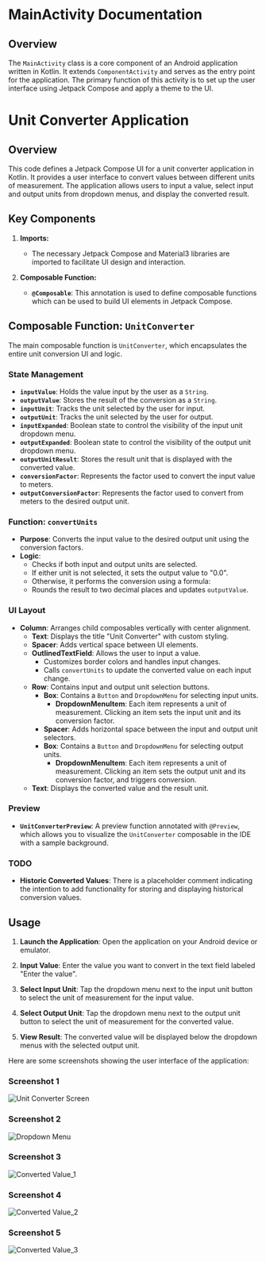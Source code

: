 # MainActivity Documentation

## Overview

The `MainActivity` class is a core component of an Android application written in Kotlin. It extends `ComponentActivity` and serves as the entry point for the application. The primary function of this activity is to set up the user interface using Jetpack Compose and apply a theme to the UI.

# Unit Converter Application

## Overview

This code defines a Jetpack Compose UI for a unit converter application in Kotlin. It provides a user interface to convert values between different units of measurement. The application allows users to input a value, select input and output units from dropdown menus, and display the converted result.

## Key Components

1. **Imports:**
    - The necessary Jetpack Compose and Material3 libraries are imported to facilitate UI design and interaction.

2. **Composable Function:**
    - **`@Composable`**: This annotation is used to define composable functions which can be used to build UI elements in Jetpack Compose.

## Composable Function: `UnitConverter`

The main composable function is `UnitConverter`, which encapsulates the entire unit conversion UI and logic.

### State Management

- **`inputValue`**: Holds the value input by the user as a `String`.
- **`outputValue`**: Stores the result of the conversion as a `String`.
- **`inputUnit`**: Tracks the unit selected by the user for input.
- **`outputUnit`**: Tracks the unit selected by the user for output.
- **`inputExpanded`**: Boolean state to control the visibility of the input unit dropdown menu.
- **`outputExpanded`**: Boolean state to control the visibility of the output unit dropdown menu.
- **`outputUnitResult`**: Stores the result unit that is displayed with the converted value.
- **`conversionFactor`**: Represents the factor used to convert the input value to meters.
- **`outputConversionFactor`**: Represents the factor used to convert from meters to the desired output unit.

### Function: `convertUnits`

- **Purpose**: Converts the input value to the desired output unit using the conversion factors.
- **Logic**:
    - Checks if both input and output units are selected.
    - If either unit is not selected, it sets the output value to "0.0".
    - Otherwise, it performs the conversion using a formula:
    - Rounds the result to two decimal places and updates `outputValue`.

### UI Layout

- **Column**: Arranges child composables vertically with center alignment.
    - **Text**: Displays the title "Unit Converter" with custom styling.
    - **Spacer**: Adds vertical space between UI elements.
    - **OutlinedTextField**: Allows the user to input a value.
        - Customizes border colors and handles input changes.
        - Calls `convertUnits` to update the converted value on each input change.
    - **Row**: Contains input and output unit selection buttons.
        - **Box**: Contains a `Button` and `DropdownMenu` for selecting input units.
            - **DropdownMenuItem**: Each item represents a unit of measurement. Clicking an item sets the input unit and its conversion factor.
        - **Spacer**: Adds horizontal space between the input and output unit selectors.
        - **Box**: Contains a `Button` and `DropdownMenu` for selecting output units.
            - **DropdownMenuItem**: Each item represents a unit of measurement. Clicking an item sets the output unit and its conversion factor, and triggers conversion.
    - **Text**: Displays the converted value and the result unit.

### Preview

- **`UnitConverterPreview`**: A preview function annotated with `@Preview`, which allows you to visualize the `UnitConverter` composable in the IDE with a sample background.

### TODO

- **Historic Converted Values**: There is a placeholder comment indicating the intention to add functionality for storing and displaying historical conversion values.

## Usage

1. **Launch the Application**: Open the application on your Android device or emulator.

2. **Input Value**: Enter the value you want to convert in the text field labeled "Enter the value".

3. **Select Input Unit**: Tap the dropdown menu next to the input unit button to select the unit of measurement for the input value.

4. **Select Output Unit**: Tap the dropdown menu next to the output unit button to select the unit of measurement for the converted value.

5. **View Result**: The converted value will be displayed below the dropdown menus with the selected output unit.

Here are some screenshots showing the user interface of the application:

### Screenshot 1
![Unit Converter Screen](/src/App_Images/Captura%20de%20ecrã%202024-09-01%20143939.png)

### Screenshot 2
![Dropdown Menu](/src/App_Images/Captura%20de%20ecrã%202024-09-01%20144141.png)

### Screenshot 3
![Converted Value_1](/src/App_Images/Captura%20de%20ecrã%202024-09-01%20144222.png)

### Screenshot 4
![Converted Value_2](/src/App_Images/Captura%20de%20ecrã%202024-09-01%20144237.png)

### Screenshot 5
![Converted Value_3](/src/App_Images/Captura%20de%20ecrã%202024-09-01%20144305.png)



